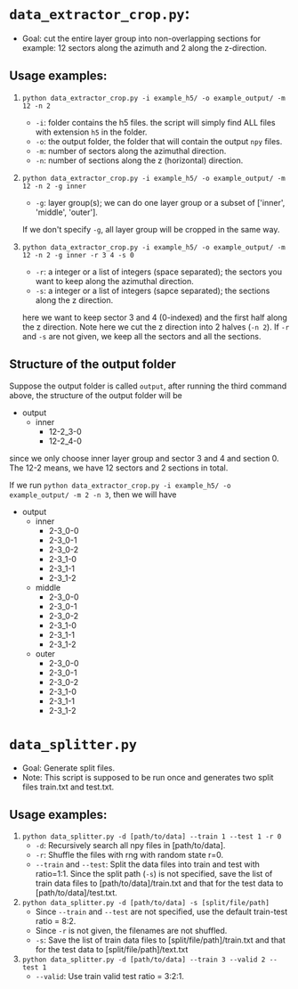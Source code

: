 # `data_extractor_crop.py`:
- Goal: cut the entire layer group into non-overlapping sections
    for example: 12 sectors along the azimuth and 2 along the z-direction.

## Usage examples:

1. `python data_extractor_crop.py -i example_h5/ -o example_output/ -m 12 -n 2`
    - `-i`: folder contains the h5 files. the script will simply find ALL files with extension `h5` in the folder.
    - `-o`: the output folder, the folder that will contain the output `npy` files.
    - `-m`: number of sectors along the azimuthal direction.
    - `-n`: number of sections along the z (horizontal) direction.
2. `python data_extractor_crop.py -i example_h5/ -o example_output/ -m 12 -n 2 -g inner`
    - `-g`: layer group(s); we can do one layer group or a subset of ['inner', 'middle', 'outer'].

    If we don't specify `-g`, all layer group will be cropped in the same way.

3. `python data_extractor_crop.py -i example_h5/ -o example_output/ -m 12 -n 2 -g inner -r 3 4 -s 0`
    - `-r`: a integer or a list of integers (space separated); the sectors you want to keep along the azimuthal direction.
    - `-s`: a integer or a list of integers (sapce separated); the sections along the z direction.

    here we want to keep sector 3 and 4 (0-indexed) and the first half along the z direction. Note here we cut the z direction into 2 halves (`-n 2`).
    If `-r` and `-s` are not given, we keep all the sectors and all the sections.

## Structure of the output folder
Suppose the output folder is called `output`, after running the third command above, the structure of the output folder will be
- output
    - inner
        - 12-2_3-0
        - 12-2_4-0

since we only choose inner layer group and sector 3 and 4 and section 0.
The 12-2 means, we have 12 sectors and 2 sections in total.

If we run `python data_extractor_crop.py -i example_h5/ -o example_output/ -m 2 -n 3`, then we will have
- output
    - inner
        - 2-3_0-0
        - 2-3_0-1
        - 2-3_0-2
        - 2-3_1-0
        - 2-3_1-1
        - 2-3_1-2
    - middle
        - 2-3_0-0
        - 2-3_0-1
        - 2-3_0-2
        - 2-3_1-0
        - 2-3_1-1
        - 2-3_1-2
    - outer
        - 2-3_0-0
        - 2-3_0-1
        - 2-3_0-2
        - 2-3_1-0
        - 2-3_1-1
        - 2-3_1-2

# `data_splitter.py`
- Goal: Generate split files.
- Note: This script is supposed to be run once and generates
    two split files train.txt and test.txt.
## Usage examples:
1. `python data_splitter.py -d [path/to/data] --train 1 --test 1 -r 0`
    - `-d`: Recursively search all npy files in [path/to/data].
    - `-r`: Shuffle the files with rng with random state r=0.
    - `--train` and `--test`: Split the data files into
        train and test with ratio=1:1.
    Since the split path (`-s`) is not specified,
    save the list of train data files to [path/to/data]/train.txt and
    that for the test data to [path/to/data]/test.txt.
2. `python data_splitter.py -d [path/to/data] -s [split/file/path]`
    - Since `--train` and `--test` are not specified,
        use the default train-test ratio = 8:2.
    - Since `-r` is not given, the filenames are not shuffled.
    - `-s`: Save the list of train data files to [split/file/path]/train.txt
        and that for the test data to [split/file/path]/text.txt
3. `python data_splitter.py -d [path/to/data] --train 3 --valid 2 --test 1`
    - `--valid`: Use train valid test ratio = 3:2:1.

